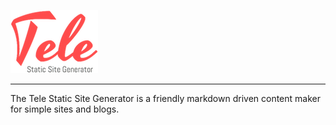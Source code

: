 ![Tele Static Site Generator Logo](src/assets/images/tele-logo.png)

---

The Tele Static Site Generator is a friendly markdown driven content maker for simple sites and blogs.

